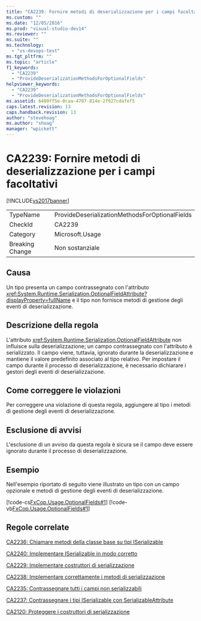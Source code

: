 ```yaml
---
title: "CA2239: Fornire metodi di deserializzazione per i campi facoltativi | Microsoft Docs"
ms.custom: ""
ms.date: "12/05/2016"
ms.prod: "visual-studio-dev14"
ms.reviewer: ""
ms.suite: ""
ms.technology: 
  - "vs-devops-test"
ms.tgt_pltfrm: ""
ms.topic: "article"
f1_keywords: 
  - "CA2239"
  - "ProvideDeserializationMethodsForOptionalFields"
helpviewer_keywords: 
  - "CA2239"
  - "ProvideDeserializationMethodsForOptionalFields"
ms.assetid: 6480ff5e-0caa-4707-814e-2f927cdafef5
caps.latest.revision: 13
caps.handback.revision: 13
author: "stevehoag"
ms.author: "shoag"
manager: "wpickett"
---
```

# CA2239: Fornire metodi di deserializzazione per i campi facoltativi
[!INCLUDE[vs2017banner](../code-quality/includes/vs2017banner.md)]

|||  
|-|-|  
|TypeName|ProvideDeserializationMethodsForOptionalFields|  
|CheckId|CA2239|  
|Category|Microsoft.Usage|  
|Breaking Change|Non sostanziale|  
  
## Causa  
 Un tipo presenta un campo contrassegnato con l'attributo <xref:System.Runtime.Serialization.OptionalFieldAttribute?displayProperty=fullName> e il tipo non fornisce metodi di gestione degli eventi di deserializzazione.  
  
## Descrizione della regola  
 L'attributo <xref:System.Runtime.Serialization.OptionalFieldAttribute> non influisce sulla deserializzazione; un campo contrassegnato con l'attributo è serializzato.  Il campo viene, tuttavia, ignorato durante la deserializzazione e mantiene il valore predefinito associato al tipo relativo.  Per impostare il campo durante il processo di deserializzazione, è necessario dichiarare i gestori degli eventi di deserializzazione.  
  
## Come correggere le violazioni  
 Per correggere una violazione di questa regola, aggiungere al tipo i metodi di gestione degli eventi di deserializzazione.  
  
## Esclusione di avvisi  
 L'esclusione di un avviso da questa regola è sicura se il campo deve essere ignorato durante il processo di deserializzazione.  
  
## Esempio  
 Nell'esempio riportato di seguito viene illustrato un tipo con un campo opzionale e metodi di gestione degli eventi di deserializzazione.  
  
 [!code-cs[FxCop.Usage.OptionalFields#1](../code-quality/codesnippet/CSharp/ca2239-provide-deserialization-methods-for-optional-fields_1.cs)]
 [!code-vb[FxCop.Usage.OptionalFields#1](../code-quality/codesnippet/VisualBasic/ca2239-provide-deserialization-methods-for-optional-fields_1.vb)]  
  
## Regole correlate  
 [CA2236: Chiamare metodi della classe base su tipi ISerializable](../code-quality/ca2236-call-base-class-methods-on-iserializable-types.md)  
  
 [CA2240: Implementare ISerializable in modo corretto](../code-quality/ca2240-implement-iserializable-correctly.md)  
  
 [CA2229: Implementare costruttori di serializzazione](../code-quality/ca2229-implement-serialization-constructors.md)  
  
 [CA2238: Implementare correttamente i metodi di serializzazione](../code-quality/ca2238-implement-serialization-methods-correctly.md)  
  
 [CA2235: Contrassegnare tutti i campi non serializzabili](../code-quality/ca2235-mark-all-non-serializable-fields.md)  
  
 [CA2237: Contrassegnare i tipi ISerializable con SerializableAttribute](../code-quality/ca2237-mark-iserializable-types-with-serializableattribute.md)  
  
 [CA2120: Proteggere i costruttori di serializzazione](../code-quality/ca2120-secure-serialization-constructors.md)